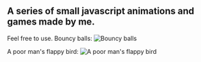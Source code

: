 ## A series of small javascript animations and games made by me. 
Feel free to use.
Bouncy balls:
![Bouncy balls](https://media.giphy.com/media/mDFgrsG58g0cQwFo27/giphy.gif)

A poor man's flappy bird:
![A poor man's flappy bird](demo/soma77.gif)

